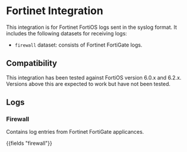 # Fortinet Integration

This integration is for Fortinet FortiOS logs sent in the syslog format. It includes the following datasets for receiving logs:

- `firewall` dataset: consists of Fortinet FortiGate logs.

## Compatibility

This integration has been tested against FortiOS version 6.0.x and 6.2.x. Versions above this are expected to work but have not been tested.

## Logs

### Firewall

Contains log entries from Fortinet FortiGate applicances.

{{fields "firewall"}}
